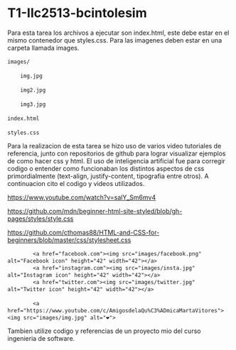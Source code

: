 # T1-IIc2513-bcintolesim
Para esta tarea los archivos a ejecutar son index.html, este debe estar en el mismo contenedor que styles.css.
Para las imagenes deben estar en una carpeta llamada images.

```
images/

    img.jpg

    img2.jpg

    img3.jpg

index.html

styles.css
```

Para la realizacion de esta tarea se hizo uso de varios video tutoriales de referencia, junto con repositorios de github para lograr visualizar ejemplos de como hacer css y html. El uso de inteligencia artificial fue para corregir codigo o entender como funcionaban los distintos aspectos de css primordialmente (text-align, justify-content, tipografia entre otros). A continuacion cito el codigo y videos utilizados.

https://www.youtube.com/watch?v=salY_Sm6mv4

https://github.com/mdn/beginner-html-site-styled/blob/gh-pages/styles/style.css

https://github.com/cthomas88/HTML-and-CSS-for-beginners/blob/master/css/stylesheet.css

            <a href="facebook.com"><img src="images/facebook.png" alt="Facebook icon" height="42" width="42"></a>
            <a href="instagram.com"><img src="images/insta.jpg" alt="Instagram icon" height="42" width="42"></a>
            <a href="twitter.com"><img src="images/twitter.jpg" alt="Twitter icon" height="42" width="42"></a>

            <a href="https://www.youtube.com/c/AmigosdelaQu%C3%ADmicaMartaVitores"> <img src="images/img.jpg" alt="❤️">

Tambien utilize codigo y referencias de un proyecto mio del curso ingenieria de software.